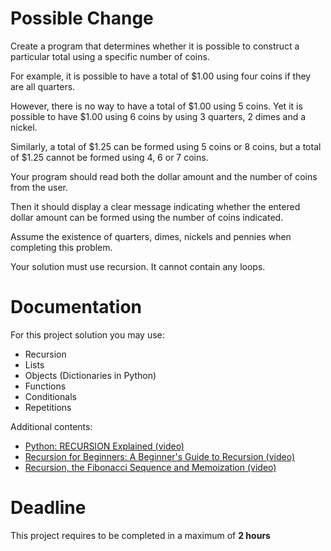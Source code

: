 # Possible Change

Create a program that determines whether it is possible to construct a particular total using a specific number of coins. 

For example, it is possible to have a total of $1.00 using four coins if they are all quarters. 

However, there is no way to have a total of $1.00 using 5 coins. 
Yet it is possible to have $1.00 using 6 coins by using 3 quarters, 2 dimes and a nickel. 

Similarly, a total of $1.25 can be formed using 5
coins or 8 coins, but a total of $1.25 cannot be formed using 4, 6 or 7 coins.

Your program should read both the dollar amount and the number of coins from the user. 

Then it should display a clear message indicating whether the entered dollar amount can be formed 
using the number of coins indicated. 

Assume the existence of quarters, dimes, nickels and pennies when completing this problem. 

Your solution must use recursion. It cannot contain any loops.
		 
# Documentation

For this project solution you may use:

- Recursion
- Lists
- Objects (Dictionaries in Python)
- Functions
- Conditionals
- Repetitions

Additional contents:

- [Python: RECURSION Explained (video)](https://www.youtube.com/watch?v=wMNrSM5RFMc)
- [Recursion for Beginners: A Beginner's Guide to Recursion (video)](https://www.youtube.com/watch?v=AfBqVVKg4GE)
- [Recursion, the Fibonacci Sequence and Memoization (video)](https://www.youtube.com/watch?v=Qk0zUZW-U_M)

# Deadline

This project requires to be completed in a maximum of **2 hours**
